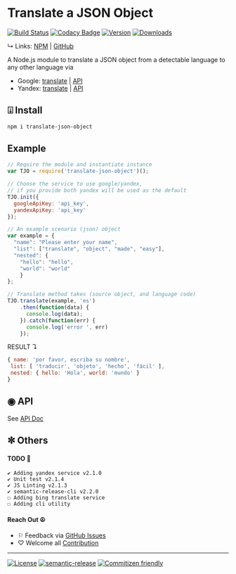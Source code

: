 # Translate a JSON Object
[![Build Status](https://travis-ci.org/KhaledMohamedP/translate-json-object.svg?branch=master)](https://travis-ci.org/KhaledMohamedP/translate-json-object) [![Codacy Badge](https://api.codacy.com/project/badge/Grade/fd5819795ed745d2b793787849b5400d)](https://www.codacy.com/app/khaledmohamedp/translate-json-object?utm_source=github.com&amp;utm_medium=referral&amp;utm_content=KhaledMohamedP/translate-json-object&amp;utm_campaign=Badge_Grade)  [![Version](https://img.shields.io/npm/v/translate-json-object.svg?style=flat)](https://www.npmjs.com/package/translate-json-object)   [![Downloads](http://img.shields.io/npm/dm/translate-json-object.svg?style=flat)](https://www.npmjs.com/package/translate-json-object)

↳ Links: [NPM](https://www.npmjs.com/package/translate-json-object) | [GitHub](https://github.com/KhaledMohamedP/translate-json-object)

A Node.js module to translate a JSON object from a detectable language to any other language via
* Google: [translate](https://translate.google.com/) | [API](https://cloud.google.com/translate/docs)
* Yandex: [translate](https://translate.yandex.com/) | [API](https://tech.yandex.com/translate/)

## ⍗ Install

```bash
npm i translate-json-object
```

## Example

```javascript
// Require the module and instantiate instance
var TJO = require('translate-json-object')();

// Choose the service to use google/yandex,
// if you provide both yandex will be used as the default
TJO.init({
  googleApiKey: 'api_key',
  yandexApiKey: 'api_key'
});

// An example scenario (json) object
var example = {
  "name": "Please enter your name",
  "list": ["translate", "object", "made", "easy"],
  "nested": {
    "hello": "hello",
    "world": "world"
    }
};

// Translate method takes (source object, and language code)
TJO.translate(example, 'es')
    .then(function(data) {
      console.log(data);
    }).catch(function(err) {
      console.log('error ', err)
    });
```

RESULT ↴

```javascript
{ name: 'por favor, escriba su nombre',
 list: [ 'traducir', 'objeto', 'hecho', 'fácil' ],
 nested: { hello: 'Hola', world: 'mundo' }
}
```

## ◉ API
See [API Doc](https://github.com/KhaledMohamedP/translate-json-object/blob/master/docs/api.md)

## ✼ Others

#### TODO 🔧
    ✔︎ Adding yandex service v2.1.0
    ✔︎ Unit test v2.1.4
    ✔︎ JS Linting v2.1.3
    ✔︎ semantic-release-cli v2.2.0
    ☐ Adding bing translate service
    ☐ Adding cli utility

#### Reach Out ☮
* ⚐ Feedback via [GitHub Issues](https://github.com/KhaledMohamedP/translate-json-object/issues)
* ♡ Welcome all [Contribution](https://github.com/KhaledMohamedP/translate-json-object/blob/master/CONTRIBUTING.md)

____

[![License](https://img.shields.io/npm/l/translate-json-object.svg?style=flat)](https://www.npmjs.com/package/translate-json-object) [![semantic-release](https://img.shields.io/badge/%20%20%F0%9F%93%A6%F0%9F%9A%80-semantic--release-e10079.svg)](https://github.com/semantic-release/semantic-release) [![Commitizen friendly](https://img.shields.io/badge/commitizen-friendly-brightgreen.svg)](http://commitizen.github.io/cz-cli/)  
